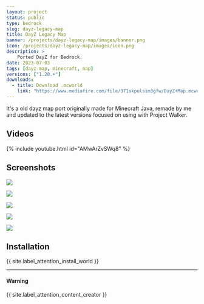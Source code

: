 ```yaml
---
layout: project
status: public
type: bedrock
slug: dayz-legacy-map
title: DayZ Legacy Map
banner: /projects/dayz-legacy-map/images/banner.png
icon: /projects/dayz-legacy-map/images/icon.png
description: >
    Ported DayZ for Bedrock.
date: 2023-07-03
tags: [dayz-map, minecraft, map]
versions: ["1.20.+"]
downloads:
  - title: Download .mcworld
    link: "https://www.mediafire.com/file/371skpulsim3gfw/DayZ+Map.mcworld/file"
---
```


It's a old dayz map port originally made for Minecraft Java, remade by me and updated to the latest versions focused on using with Project Walker.

## Videos

{% include youtube.html id="AMwArZvSWq8" %}

## Screenshots

![](/projects/dayz-legacy-map/images/screenshot/Screenshot_20230703-161652.png)

![](/projects/dayz-legacy-map/images/screenshot/Screenshot_20230703-161955.png)

![](/projects/dayz-legacy-map/images/screenshot/Screenshot_20230703-162041.png)

![](/projects/dayz-legacy-map/images/screenshot/Screenshot_20230703-162120.png)

![](/projects/dayz-legacy-map/images/screenshot/Screenshot_20230703-162211.png)

## Installation

{{ site.label_attention_install_world }}

---

<div class="alert alert-danger" role="alert">
  <h4 class="alert-heading">Warning</h4>
  <p>{{ site.label_attention_content_creator }}</p>
</div>
